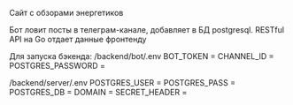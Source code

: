 Сайт с обзорами энергетиков

Бот ловит посты в телеграм-канале, добавляет в БД postgresql. RESTful API на Go отдает данные фронтенду

Для запуска бэкенда:
/backend/bot/.env
BOT_TOKEN = 
CHANNEL_ID =
POSTGRES_PASSWORD =

/backend/server/.env
POSTGRES_USER = 
POSTGRES_PASS = 
POSTGRES_DB = 
DOMAIN = 
SECRET_HEADER = 
